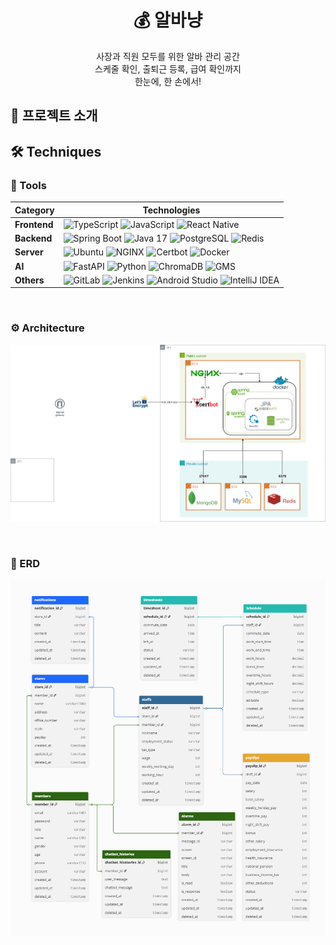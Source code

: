<div align="center">

# 💰 알바냥

</div>

<div align="center">
사장과 직원 모두를 위한 알바 관리 공간<br>스케줄 확인, 출퇴근 등록, 급여 확인까지<br>한눈에, 한 손에서!
</div>

## 🚀 프로젝트 소개

## 🛠️ Techniques

### 🔧 Tools

| **Category** | **Technologies**                                                                                                                                                                                                                                                                                                                                                                                                                                   |
|--------------|----------------------------------------------------------------------------------------------------------------------------------------------------------------------------------------------------------------------------------------------------------------------------------------------------------------------------------------------------------------------------------------------------------------------------------------------------|
| **Frontend** | ![TypeScript](https://img.shields.io/badge/-TypeScript-3178C6?style=flat-square&logo=typescript&logoColor=white) ![JavaScript](https://img.shields.io/badge/-JavaScript-F7DF1E?style=flat-square&logo=javascript&logoColor=black) ![React Native](https://img.shields.io/badge/-React%20Native-61DAFB?style=flat-square&logo=react&logoColor=white)                                                                                                |
| **Backend**  | ![Spring Boot](https://img.shields.io/badge/-Spring%20Boot-6DB33F?style=flat-square&logo=spring-boot&logoColor=white) ![Java 17](https://img.shields.io/badge/-Java%2017-007396?style=flat-square&logo=openjdk&logoColor=white) ![PostgreSQL](https://img.shields.io/badge/-PostgreSQL-4169E1?style=flat-square&logo=postgresql&logoColor=white) ![Redis](https://img.shields.io/badge/-Redis-DC382D?style=flat-square&logo=redis&logoColor=white) |
| **Server**   | ![Ubuntu](https://img.shields.io/badge/-Ubuntu-E95420?style=flat-square&logo=ubuntu&logoColor=white) ![NGINX](https://img.shields.io/badge/-NGINX-009639?style=flat-square&logo=nginx&logoColor=white) ![Certbot](https://img.shields.io/badge/-Certbot-0052CC?style=flat-square&logo=letsencrypt&logoColor=white) ![Docker](https://img.shields.io/badge/-Docker-2496ED?style=flat-square&logo=docker&logoColor=white)                            |
| **AI**       | ![FastAPI](https://img.shields.io/badge/-FastAPI-009688?style=flat-square&logo=fastapi&logoColor=white) ![Python](https://img.shields.io/badge/-Python-3776AB?style=flat-square&logo=python&logoColor=white) ![ChromaDB](https://img.shields.io/badge/-ChromaDB-FF6F61?style=flat-square) ![GMS](https://img.shields.io/badge/AI_ChatBot-000000?logo=chatbot&logoColor=white)                                                                      |
| **Others**   | ![GitLab](https://img.shields.io/badge/-GitLab-FCA121?style=flat-square&logo=gitlab&logoColor=white) ![Jenkins](https://img.shields.io/badge/-Jenkins-D24939?style=flat-square&logo=jenkins&logoColor=white) ![Android Studio](https://img.shields.io/badge/-Android%20Studio-3DDC84?style=flat-square&logo=androidstudio&logoColor=white) ![IntelliJ IDEA](https://img.shields.io/badge/-IntelliJ%20IDEA-000000?style=flat-square&logo=intellij-idea&logoColor=white)                                                                                    |

<br>

### ⚙️ Architecture

![Architecture](https://github.com/ssafy13th-fintech/.github/blob/main/profile/assets/architecture.png)

<br>

### 🧩 ERD

![ERD](https://github.com/ssafy13th-fintech/.github/blob/main/profile/assets/erd.png)

<br>
